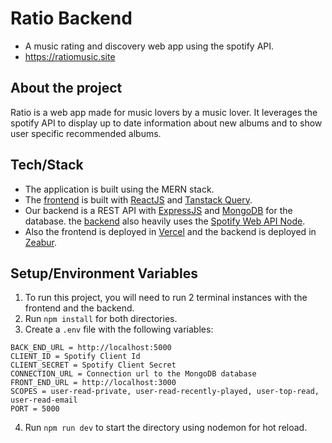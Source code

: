 
# Ratio Backend

- A music rating and discovery web app using the spotify API.
- https://ratiomusic.site

## About the project

Ratio is a web app made for music lovers by a music lover.
It leverages the spotify API to display up to date information about new albums and
to show user specific recommended albums.
## Tech/Stack

- The application is built using the MERN stack. 
- The [frontend](https://github.com/miguelSoldado1/ratio-frontend) is built with 
[ReactJS](https://reactjs.org) and [Tanstack Query](https://tanstack.com). 
- Our backend is a REST API with [ExpressJS](https://expressjs.com/) and [MongoDB](https://www.mongodb.com/home)
for the database. the [backend](https://github.com/miguelSoldado1/ratio-backend) 
also heavily uses the [Spotify Web API Node](https://github.com/thelinmichael/spotify-web-api-node).
- Also the frontend is deployed in [Vercel](https://vercel.com/) and the backend is 
deployed in [Zeabur](https://dash.zeabur.com).
## Setup/Environment Variables

1. To run this project, you will need to run 2 terminal instances with the frontend and the
backend.
2. Run `npm install` for both directories.
3. Create a `.env` file with the following variables:
```
BACK_END_URL = http://localhost:5000
CLIENT_ID = Spotify Client Id
CLIENT_SECRET = Spotify Client Secret
CONNECTION_URL = Connection url to the MongoDB database
FRONT_END_URL = http://localhost:3000
SCOPES = user-read-private, user-read-recently-played, user-top-read, user-read-email
PORT = 5000
```
4. Run `npm run dev` to start the directory using nodemon for hot reload.
